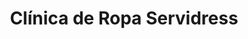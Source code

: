 ---
title: "Clínica de Ropa Servidress"
url: /bucaramanga/clinica-de-ropa-servidress/
shop: sastre
---